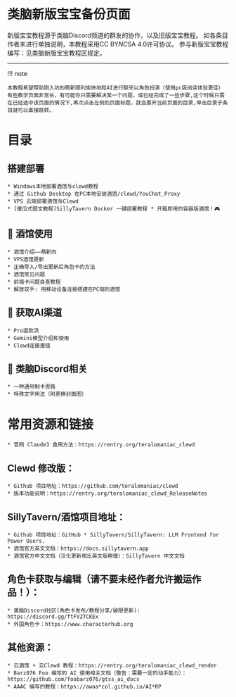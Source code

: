 # 类脑新版宝宝备份页面

新版宝宝教程源于类脑Discord频道的群友的协作，以及旧版宝宝教程。
如各条目作者未进行单独说明，本教程采用CC BY*NC*SA 4.0许可协议。
参与新版宝宝教程编写：见类脑新版宝宝教程区规定。

---

!!! note

	本教程希望帮助刚入坑的萌新顺利愉快地和AI进行聊天以角色扮演（使用pc版阅读体验更佳）有些教学页面非常长，有可能你只需要解决某一个问题，或已经完成了一些步骤,这个时候只需在已经选中该页面的情况下,再次点击左侧的页面标题，就会展开当前页面的目录,单击目录子条目就可以直接跳转。

# 目录
## 搭建部署
	* Windows本地部署酒馆与clewd教程
	* 通过 Github Desktop 在PC本地安装酒馆/clewd/YouChat_Proxy
	* VPS 云端部署酒馆与Clewd
	* [傻瓜式图文教程]SillyTavern Docker 一键部署教程 * 开箱即用的容器版酒馆！🎮

## 🍺 酒馆使用
	* 酒馆介绍——萌新向
	* VPS酒馆更新
	* 正确导入/导出更新后角色卡的方法
	* 酒馆常见问题
	* 前端卡问题自查教程
	* 解放双手: 用移动设备连接搭建在PC端的酒馆

## 🤖 获取AI渠道
	* Pro退款流
	* Gemini模型介绍和使用
	* Clewd连接报错

## 🧠 类脑Discord相关
	* 一种通用制卡思路
	* 特殊文字用法（附更换封面图）

# 常用资源和链接
	* 官网 Claude3 食用方法：https://rentry.org/teralomaniac_clewd 

## Clewd 修改版：
	* Github 项目地址：https://github.com/teralomaniac/clewd 
	* 版本功能说明：https://rentry.org/teralomaniac_clewd_ReleaseNotes

## SillyTavern/酒馆项目地址：
	* Github 项目地址：GitHub * SillyTavern/SillyTavern: LLM Frontend for Power Users. 
	* 酒馆官方英文文档：https://docs.sillytavern.app
	* 酒馆官方中文文档（汉化更新相比英文版稍慢）：SillyTavern 中文文档 

## 角色卡获取与编辑（请不要未经作者允许搬运作品！）：
	* 类脑Discord社区(角色卡发布/教程分享/破限更新): https://discord.gg/ftFV2TCKEx
	* 外国角色卡：https://www.characterhub.org 

## 其他资源：
	* 云酒馆 + 云Clewd 教程：https://rentry.org/teralomaniac_clewd_render 
	* Barz076 Foo 编写的 AI 使用相关文档（敬告：需要一定的动手能力）： https://github.com/foobarz076/gtss_ai_docs
	* AAAC 编写的教程：https://awaa*col.github.io/AI*RP




